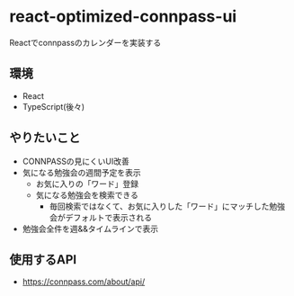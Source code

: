 # react-optimized-connpass-ui
Reactでconnpassのカレンダーを実装する

## 環境
- React
- TypeScript(後々)

## やりたいこと
- CONNPASSの見にくいUI改善
- 気になる勉強会の週間予定を表示
  - お気に入りの「ワード」登録
  - 気になる勉強会を検索できる
    - 毎回検索ではなくて、お気に入りした「ワード」にマッチした勉強会がデフォルトで表示される
- 勉強会全件を週&&タイムラインで表示

## 使用するAPI
- https://connpass.com/about/api/
